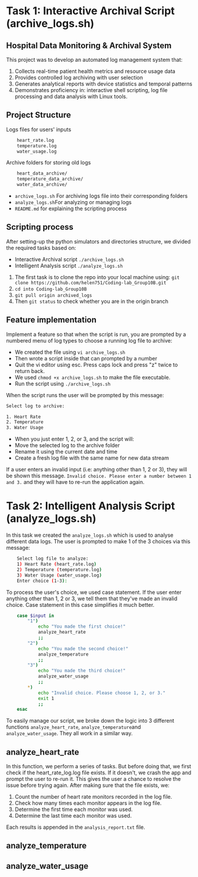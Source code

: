 # Task 1: Interactive Archival Script (archive_logs.sh)

## Hospital Data Monitoring & Archival System

This project was to develop an automated log management system that:

1. Collects real-time patient health metrics and resource usage data
2. Provides controlled log archiving with user selection
3. Generates analytical reports with device statistics and temporal patterns
4. Demonstrates proficiency in: interactive shell scripting, log file processing and data analysis with Linux tools.

## Project Structure

Logs files for users' inputs

```bash
    heart_rate.log
    temperature.log
    water_usage.log
```

Archive folders for storing old logs

```bash
    heart_data_archive/
    temperature_data_archive/
    water_data_archive/
```

- `archive_logs.sh` For archiving logs file into their corresponding folders
- `analyze_logs.sh`For analyzing or managing logs
- `README.md` for explaining the scripting process

## Scripting process

After setting-up the python simulators and directories structure, we divided the required tasks based on:

- Interactive Archival script `./archive_logs.sh`
- Intelligent Analysis script `./analyze_logs.sh`

1. The first task is to clone the repo into your local machine using: `git clone https://github.com/helen751/Coding-lab_Group10B.git`
2. `cd into Coding-lab_Group10B`
3. `git pull origin archived_logs`
4. Then `git status` to check whether you are in the origin branch

## Feature implementation

Implement a feature so that when the script is run, you are prompted by a numbered menu of log types to choose a running log file to archive:

- We created the file using `vi archive_logs.sh`
- Then wrote a script inside that can prompted by a number
- Quit the vi editor using esc. Press caps lock and press "z" twice to return back.
- We used `chmod +x archive_logs.sh` to make the file executable.
- Run the script using `./archive_logs.sh`

When the script runs the user will be prompted by this message:

```bash
Select log to archive:

1. Heart Rate
2. Temperature
3. Water Usage
```

- When you just enter 1, 2, or 3, and the script will:
- Move the selected log to the archive folder
- Rename it using the current date and time
- Create a fresh log file with the same name for new data stream

If a user enters an invalid input (i.e: anything other than 1, 2 or 3), they will be shown this message.
`Invalid choice. Please enter a number between 1 and 3.` and they will have to re-run the application again.

# Task 2: Intelligent Analysis Script (analyze_logs.sh)

In this task we created the `analyze_logs.sh` which is used to analyse different data logs.
The user is prompted to make 1 of the 3 choices via this message:

```bash
    Select log file to analyze:
    1) Heart Rate (heart_rate.log)
    2) Temperature (temperature.log)
    3) Water Usage (water_usage.log)
    Enter choice (1-3):
```

To process the user's choice, we used case statement. If the user enter anything other than 1, 2 or 3, we tell them that they've made an invalid choice. Case statement in this case simplifies it much better.

```bash
    case $input in
        "1")
            echo "You made the first choice!"
            analyze_heart_rate
            ;;
        "2")
            echo "You made the second choice!"
            analyze_temperature
            ;;
        "3")
            echo "You made the third choice!"
            analyze_water_usage
            ;;
        *)
            echo "Invalid choice. Please choose 1, 2, or 3."
            exit 1
            ;;
    esac
```

To easily manage our script, we broke down the logic into 3 different functions `analyze_heart_rate`, `analyze_temperature`and `analyze_water_usage`.
They all work in a similar way.

## analyze_heart_rate

In this function, we perform a series of tasks. But before doing that, we first check if the heart_rate_log.log file exists. If it doesn't, we crash the app and prompt the user to re-run it. This gives the user a chance to resolve the issue before trying again. After making sure that the file exists, we:

1. Count the number of heart rate monitors recorded in the log file.
2. Check how many times each monitor appears in the log file.
3. Determine the first time each monitor was used.
4. Determine the last time each monitor was used.

Each results is appended in the `analysis_report.txt` file.

## analyze_temperature

<!-- comment here  -->

## analyze_water_usage

<!-- comment here  -->
